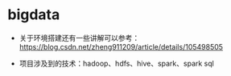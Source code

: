 # bigdata
- 关于环境搭建还有一些讲解可以参考：https://blog.csdn.net/zheng911209/article/details/105498505

- 项目涉及到的技术：hadoop、hdfs、hive、spark、spark sql